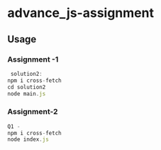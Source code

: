 # advance_js-assignment

## Usage
### Assignment -1
```javascript
 solution2:
npm i cross-fetch
cd solution2
node main.js
```
### Assignment-2
```javascript
Q1 - 
npm i cross-fetch
node index.js
```
 

